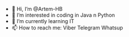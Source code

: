 - 👋 Hi, I’m @Artem-HB
- 👀 I’m interested in coding in Java n Python
- 🌱 I’m currently learning IT
- 📫 How to reach me: Viber Telegram Whatsup 

<!---
Artem-HB/Artem-HB is a ✨ special ✨ repository because its `README.md` (this file) appears on your GitHub profile.
You can click the Preview link to take a look at your changes.
--->
